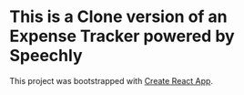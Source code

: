 # This is a Clone version of an Expense Tracker powered by Speechly

This project was bootstrapped with [Create React App](https://github.com/facebook/create-react-app).


